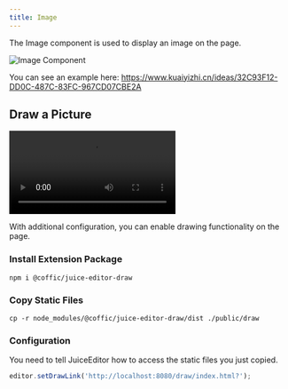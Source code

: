 ```yaml
---
title: Image
---
```


The Image component is used to display an image on the page.

![Image Component](/images/juiceEditor/component-image.png)

You can see an example here: <https://www.kuaiyizhi.cn/ideas/32C93F12-DD0C-487C-83FC-967CD07CBE2A>

## Draw a Picture

![Draw a Picture](/images/juiceEditor/draw.mov)

With additional configuration, you can enable drawing functionality on the page.

### Install Extension Package

```shell
npm i @coffic/juice-editor-draw
```

### Copy Static Files

```shell
cp -r node_modules/@coffic/juice-editor-draw/dist ./public/draw
```

### Configuration

You need to tell JuiceEditor how to access the static files you just copied.

```js
editor.setDrawLink('http://localhost:8080/draw/index.html?');
```
